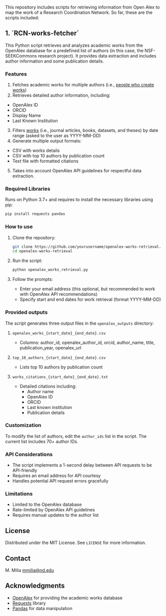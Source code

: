 This repository includes scripts for retrieving information from Open Alex to map the work of a Research Coordination Network. So far, these are the scripts included: 

## 1. ´RCN-works-fetcher´
This Python script retrieves and analyzes academic works from the OpenAlex database for a predefined list of authors (in this case, the NSF-SEEKCommons research project). It provides  data extraction and includes author information and some publication details.

### Features
1. Fetches academic works for multiple authors (i.e., [people who create works]([url](https://docs.openalex.org/api-entities/authors))) 
2. Retrieves detailed author information, including:
  - OpenAlex ID
  - ORCID
  - Display Name
  - Last Known Institution
3. Filters [works]([url](https://docs.openalex.org/api-entities/works/)) (i.e., journal articles, books, datasets, and theses) by date range (asked to the user as YYYY-MM-DD)
4. Generate multiple output formats:
  - CSV with works details
  - CSV with top 10 authors by publication count
  - Text file with formatted citations
5. Takes into account OpenAlex API guidelines for respectful data extraction. 

### Required Libraries
Runs on Python 3.7+ and requires to install the necessary libraries using pip:

```bash
pip install requests pandas
```

### How to use
1. Clone the repository:
   ```bash
   git clone https://github.com/yourusername/openalex-works-retrieval.git
   cd openalex-works-retrieval
   ```
   
2. Run the script:
   ```bash
   python openalex_works_retrieval.py
   ```

3. Follow the prompts:
   - Enter your email address (this optional, but recommended to work with OpenAlex API recommendations)
   - Specify start and end dates for work retrieval (format YYYY-MM-DD)

### Provided outputs
The script generates three output files in the `openalex_outputs` directory:

1. `openalex_works_{start_date}_{end_date}.csv`
   - Columns: author_id, openalex_author_id, orcid, author_name, title, publication_year, openalex_url

2. `top_10_authors_{start_date}_{end_date}.csv`
   - Lists top 10 authors by publication count

3. `works_citations_{start_date}_{end_date}.txt`
   - Detailed citations including:
     * Author name
     * OpenAlex ID
     * ORCID
     * Last known institution
     * Publication details

### Customization
To modify the list of authors, edit the `author_ids` list in the script. The current list includes 70+ author IDs.

### API Considerations
- The script implements a 1-second delay between API requests to be API-friendly
- Requires an email address for API courtesy
- Handles potential API request errors gracefully

### Limitations
- Limited to the OpenAlex database
- Rate-limited by OpenAlex API guidelines
- Requires manual updates to the author list

## License
Distributed under the MIT License. See `LICENSE` for more information.

## Contact
M. Milia <mmilia@nd.edu>

## Acknowledgments
- [OpenAlex](https://openalex.org/) for providing the academic works database
- [Requests](https://docs.python-requests.org/en/master/) library
- [Pandas](https://pandas.pydata.org/) for data manipulation
